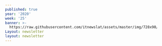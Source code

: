 ```yaml
---
published: true
year: '2020'
week: '25'
banner: >-
  https://raw.githubusercontent.com/itnewslat/assets/master/img/728x90/Banner-Resumen.jpg
Layout: newsletter
layout: newsletter
---
```


